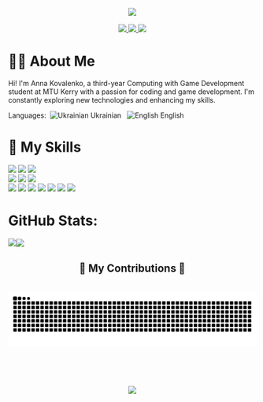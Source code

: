  <p align='center'>
<img src="https://capsule-render.vercel.app/api?type=waving&height=250&color=0:A770EF,100:fd9b9b&text=Welcome%20to%20My%20GitHub%20🪻&section=header&textBg=false&fontSize=45&fontColor=2c0d49&fontAlign=50&animation=twinkling" />
</p>

<p align='center'>
  <a href="https://www.linkedin.com/in/anna-kovalenko-386651253/">
    <img src="https://img.shields.io/badge/LinkedIn-0077B5.svg?style=for-the-badge&logo=linkedin&logoColor=white"/>
  </a>
  <a href="https://yunnna005.github.io/AnnaKovalenko.github.io/">
    <img src="https://img.shields.io/badge/Website-FF69B4.svg?style=for-the-badge&logo=heart&logoColor=white"/>
  </a>
  <a href="mailto:annakovalenko0050.com">
    <img src="https://img.shields.io/badge/Email-D14836.svg?style=for-the-badge&logo=gmail&logoColor=white"/>
  </a>
</p>

# 👩‍💻 About Me

Hi! I'm Anna Kovalenko, a third-year Computing with Game Development student at MTU Kerry with a passion for coding and game development. I'm constantly exploring new technologies and enhancing my skills.
<p>
 Languages:&nbsp;
  <img src="https://flagpedia.net/data/flags/h80/ua.png" width="30" alt="Ukrainian" /> Ukrainian  &nbsp;
  <img src="https://flagpedia.net/data/flags/h80/us.png" width="40" alt="English" /> English    
</p>

# 🚀 My Skills
<p>
  <img src="https://img.shields.io/badge/Java-ED8B00?style=for-the-badge&logo=java&logoColor=white" /> 
  <img src="https://img.shields.io/badge/python-3670A0?style=for-the-badge&logo=python&logoColor=ffdd54"/> 
  <img src="https://img.shields.io/badge/c%23-%23239120.svg?style=for-the-badge&logo=csharp&logoColor=white"/> <br>
  <img src="https://img.shields.io/badge/Cockroach%20Labs-6933FF?style=for-the-badge&logo=Cockroach%20Labs&logoColor=white"/> 
  <img src="https://img.shields.io/badge/MariaDB-003545?style=for-the-badge&logo=mariadb&logoColor=white"/> 
  <img src="https://img.shields.io/badge/mysql-4479A1.svg?style=for-the-badge&logo=mysql&logoColor=white"/> <br>
  <img src="https://img.shields.io/badge/.NET-5C2D91?style=for-the-badge&logo=.net&logoColor=white"/> 
  <img src="https://img.shields.io/badge/azure-%230072C6.svg?style=for-the-badge&logo=microsoftazure&logoColor=white" /> 
  <img src="https://img.shields.io/badge/github%20pages-121013?style=for-the-badge&logo=github&logoColor=white"/> 
  <img src="https://img.shields.io/badge/unity-%23000000.svg?style=for-the-badge&logo=unity&logoColor=white"/> 
  <img src="https://img.shields.io/badge/Autodesk%20Maya-DAA520.svg?style=for-the-badge&logo=autodesk&logoColor=white"/> 
  <img src="https://img.shields.io/badge/Docker-2496ED.svg?style=for-the-badge&logo=docker&logoColor=white"/> 
  <img src="https://img.shields.io/badge/Azure%20DevOps-0078D4.svg?style=for-the-badge&logo=azuredevops&logoColor=white"/>
</p>

# GitHub Stats:

<div style="display: flex; justify-content: space-between; align-items: center;">
  <a href="https://github.com/anuraghazra/github-readme-stats">
    <img src="https://github-readme-stats.vercel.app/api/top-langs/?username=yunnna005&layout=donut&theme=dracula" width="345" />
  </a>
  
  <img src="https://github-readme-stats.vercel.app/api?username=yunnna005&rank_icon=github&theme=dracula" width="490"/>
</div>

<div align="center">
  <h2>🐍 My Contributions 🐍</h2>
  <br>
  <img alt="snake eating my contributions" src="https://github.com/Yunnna005/Yunnna005/blob/Yunnna005-output/github-contribution-grid-snake.svg" />
  
  <br/><br/><br/>
</div>


 <p align='center'>
<img src="https://capsule-render.vercel.app/api?type=waving&height=100&color=0:A770EF,100:fd9b9b&section=footer&textBg=false&fontSize=45&fontColor=2c0d49&fontAlign=50&animation=twinkling" />
</p>

